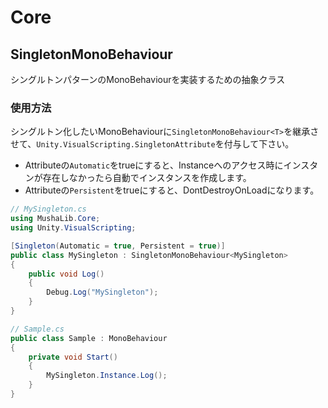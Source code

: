 # Core

## SingletonMonoBehaviour
シングルトンパターンのMonoBehaviourを実装するための抽象クラス

### 使用方法
シングルトン化したいMonoBehaviourに`SingletonMonoBehaviour<T>`を継承させて、`Unity.VisualScripting.SingletonAttribute`を付与して下さい。
* Attributeの`Automatic`をtrueにすると、Instanceへのアクセス時にインスタンが存在しなかったら自動でインスタンスを作成します。
* Attributeの`Persistent`をtrueにすると、DontDestroyOnLoadになります。
```csharp
// MySingleton.cs
using MushaLib.Core;
using Unity.VisualScripting;

[Singleton(Automatic = true, Persistent = true)]
public class MySingleton : SingletonMonoBehaviour<MySingleton>
{
    public void Log()
    {
        Debug.Log("MySingleton");
    }
}
```
```csharp
// Sample.cs
public class Sample : MonoBehaviour
{
    private void Start()
    {
        MySingleton.Instance.Log();
    }
}
```
